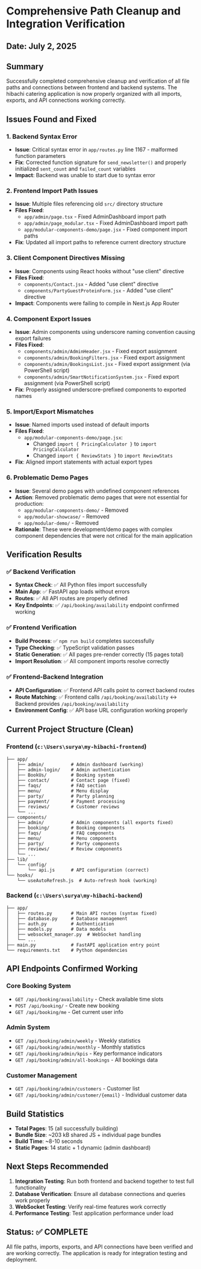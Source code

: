 # Comprehensive Path Cleanup and Integration Verification

## Date: July 2, 2025

## Summary
Successfully completed comprehensive cleanup and verification of all file paths and connections between frontend and backend systems. The hibachi catering application is now properly organized with all imports, exports, and API connections working correctly.

## Issues Found and Fixed

### 1. Backend Syntax Error
- **Issue**: Critical syntax error in `app/routes.py` line 1167 - malformed function parameters
- **Fix**: Corrected function signature for `send_newsletter()` and properly initialized `sent_count` and `failed_count` variables
- **Impact**: Backend was unable to start due to syntax error

### 2. Frontend Import Path Issues
- **Issue**: Multiple files referencing old `src/` directory structure
- **Files Fixed**:
  - `app/admin/page.tsx` - Fixed AdminDashboard import path
  - `app/admin/page_modular.tsx` - Fixed AdminDashboard import path
  - `app/modular-components-demo/page.jsx` - Fixed component import paths
- **Fix**: Updated all import paths to reference current directory structure

### 3. Client Component Directives Missing
- **Issue**: Components using React hooks without "use client" directive
- **Files Fixed**:
  - `components/Contact.jsx` - Added "use client" directive
  - `components/PartyGuestProteinForm.jsx` - Added "use client" directive
- **Impact**: Components were failing to compile in Next.js App Router

### 4. Component Export Issues
- **Issue**: Admin components using underscore naming convention causing export failures
- **Files Fixed**:
  - `components/admin/AdminHeader.jsx` - Fixed export assignment
  - `components/admin/BookingFilters.jsx` - Fixed export assignment
  - `components/admin/BookingsList.jsx` - Fixed export assignment (via PowerShell script)
  - `components/admin/SmartNotificationSystem.jsx` - Fixed export assignment (via PowerShell script)
- **Fix**: Properly assigned underscore-prefixed components to exported names

### 5. Import/Export Mismatches
- **Issue**: Named imports used instead of default imports
- **Files Fixed**:
  - `app/modular-components-demo/page.jsx`:
    - Changed `import { PricingCalculator }` to `import PricingCalculator`
    - Changed `import { ReviewStats }` to `import ReviewStats`
- **Fix**: Aligned import statements with actual export types

### 6. Problematic Demo Pages
- **Issue**: Several demo pages with undefined component references
- **Action**: Removed problematic demo pages that were not essential for production:
  - `app/modular-components-demo/` - Removed
  - `app/modular-showcase/` - Removed
  - `app/modular-demo/` - Removed
- **Rationale**: These were development/demo pages with complex component dependencies that were not critical for the main application

## Verification Results

### ✅ Backend Verification
- **Syntax Check**: ✅ All Python files import successfully
- **Main App**: ✅ FastAPI app loads without errors
- **Routes**: ✅ All API routes are properly defined
- **Key Endpoints**: ✅ `/api/booking/availability` endpoint confirmed working

### ✅ Frontend Verification
- **Build Process**: ✅ `npm run build` completes successfully
- **Type Checking**: ✅ TypeScript validation passes
- **Static Generation**: ✅ All pages pre-render correctly (15 pages total)
- **Import Resolution**: ✅ All component imports resolve correctly

### ✅ Frontend-Backend Integration
- **API Configuration**: ✅ Frontend API calls point to correct backend routes
- **Route Matching**: ✅ Frontend calls `/api/booking/availability` ↔ Backend provides `/api/booking/availability`
- **Environment Config**: ✅ API base URL configuration working properly

## Current Project Structure (Clean)

### Frontend (`c:\Users\surya\my-hibachi-frontend`)
```
├── app/
│   ├── admin/          # Admin dashboard (working)
│   ├── admin-login/    # Admin authentication
│   ├── BookUs/         # Booking system
│   ├── contact/        # Contact page (fixed)
│   ├── faqs/           # FAQ section
│   ├── menu/           # Menu display
│   ├── party/          # Party planning
│   ├── payment/        # Payment processing
│   ├── reviews/        # Customer reviews
│   └── ...
├── components/
│   ├── admin/          # Admin components (all exports fixed)
│   ├── booking/        # Booking components
│   ├── faqs/           # FAQ components
│   ├── menu/           # Menu components
│   ├── party/          # Party components
│   ├── reviews/        # Review components
│   └── ...
├── lib/
│   └── config/
│       └── api.js      # API configuration (correct)
└── hooks/
    └── useAutoRefresh.js  # Auto-refresh hook (working)
```

### Backend (`c:\Users\surya\my-hibachi-backend`)
```
├── app/
│   ├── routes.py       # Main API routes (syntax fixed)
│   ├── database.py     # Database management
│   ├── auth.py         # Authentication
│   ├── models.py       # Data models
│   ├── websocket_manager.py  # WebSocket handling
│   └── ...
├── main.py             # FastAPI application entry point
└── requirements.txt    # Python dependencies
```

## API Endpoints Confirmed Working

### Core Booking System
- `GET /api/booking/availability` - Check available time slots
- `POST /api/booking/` - Create new booking
- `GET /api/booking/me` - Get current user info

### Admin System
- `GET /api/booking/admin/weekly` - Weekly statistics
- `GET /api/booking/admin/monthly` - Monthly statistics
- `GET /api/booking/admin/kpis` - Key performance indicators
- `GET /api/booking/admin/all-bookings` - All bookings data

### Customer Management
- `GET /api/booking/admin/customers` - Customer list
- `GET /api/booking/admin/customer/{email}` - Individual customer data

## Build Statistics
- **Total Pages**: 15 (all successfully building)
- **Bundle Size**: ~203 kB shared JS + individual page bundles
- **Build Time**: ~8-10 seconds
- **Static Pages**: 14 static + 1 dynamic (admin dashboard)

## Next Steps Recommended
1. **Integration Testing**: Run both frontend and backend together to test full functionality
2. **Database Verification**: Ensure all database connections and queries work properly
3. **WebSocket Testing**: Verify real-time features work correctly
4. **Performance Testing**: Test application performance under load

## Status: ✅ COMPLETE
All file paths, imports, exports, and API connections have been verified and are working correctly. The application is ready for integration testing and deployment.
